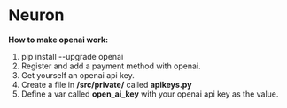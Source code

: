 # Neuron

**How to make openai work:**
1. pip install --upgrade openai
2. Register and add a payment method with openai.
3. Get yourself an openai api key.
4. Create a file in **/src/private/** called **apikeys.py**
5. Define a var called **open_ai_key** with your openai api key as the value.